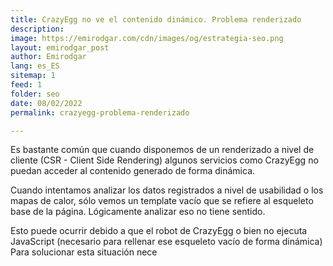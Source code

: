 ```yaml
---
title: CrazyEgg no ve el contenido dinámico. Problema renderizado
description: 
image: https://emirodgar.com/cdn/images/og/estrategia-seo.png
layout: emirodgar_post
author: Emirodgar
lang: es_ES
sitemap: 1
feed: 1
folder: seo
date: 08/02/2022
permalink: crazyegg-problema-renderizado

--- 
```


Es bastante común que cuando disponemos de un renderizado a nivel de cliente (CSR - Client Side Rendering) algunos servicios como CrazyEgg no puedan acceder al contenido generado de forma dinámica.

Cuando intentamos analizar los datos registrados a nivel de usabilidad o los mapas de calor, sólo vemos un template vacío que se refiere al esqueleto base de la página. Lógicamente analizar eso no tiene sentido.

Esto puede ocurrir debido a que el robot de CrazyEgg o bien no ejecuta JavaScript (necesario para rellenar ese esqueleto vacío de forma dinámica) 
Para solucionar esta situación nece
<!--stackedit_data:
eyJoaXN0b3J5IjpbMjAwODYzNDY3OF19
-->